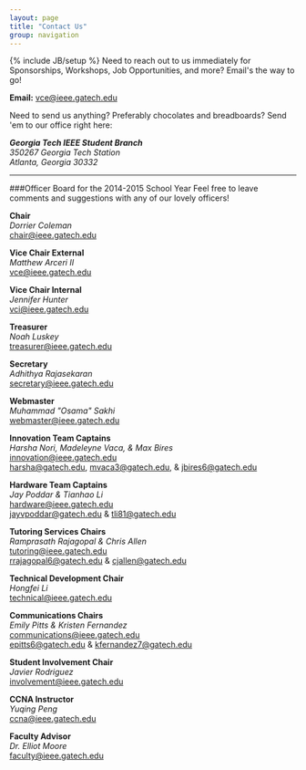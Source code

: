 ```yaml
---
layout: page
title: "Contact Us"
group: navigation
---
```

{% include JB/setup %}
Need to reach out to us immediately for Sponsorships, Workshops, Job Opportunities, and more? Email's the way to go!

__Email:__ <vce@ieee.gatech.edu>


Need to send us anything? Preferably chocolates and breadboards? Send 'em to our office right here:

<address>
  <strong>Georgia Tech IEEE Student Branch</strong><br>
  350267 Georgia Tech Station<br>
  Atlanta, Georgia 30332<br>
</address>

<hr/>
###Officer Board for the 2014-2015 School Year
Feel free to leave comments and suggestions with any of our lovely officers!

__Chair__ <br/>
_Dorrier Coleman_ <br/>
<chair@ieee.gatech.edu> <br/>

__Vice Chair External__ <br/>
_Matthew Arceri II_ <br/>
<vce@ieee.gatech.edu> <br/>

__Vice Chair Internal__ <br/>
_Jennifer Hunter_ <br/>
<vci@ieee.gatech.edu> <br/>

__Treasurer__ <br/>
_Noah Luskey_ <br/>
<treasurer@ieee.gatech.edu> <br/>

__Secretary__ <br/>
_Adhithya Rajasekaran_ <br/>
<secretary@ieee.gatech.edu> <br/>

__Webmaster__ <br/>
_Muhammad "Osama" Sakhi_ <br/>
<webmaster@ieee.gatech.edu> <br/>

__Innovation Team Captains__ <br/>
_Harsha Nori, Madeleyne Vaca, & Max Bires_ <br/>
<innovation@ieee.gatech.edu> <br/>
<harsha@gatech.edu>, <mvaca3@gatech.edu>, & <jbires6@gatech.edu> <br/>

__Hardware Team Captains__ <br/>
_Jay Poddar & Tianhao Li_ <br/>
<hardware@ieee.gatech.edu> <br/>
<jayvpoddar@gatech.edu> & <tli81@gatech.edu> <br/>

__Tutoring Services Chairs__ <br/>
_Ramprasath Rajagopal & Chris Allen_ <br/>
<tutoring@ieee.gatech.edu> <br/>
<rrajagopal6@gatech.edu> & <cjallen@gatech.edu> <br/>

__Technical Development Chair__ <br/>
_Hongfei Li_ <br/>
<technical@ieee.gatech.edu> <br/>

__Communications Chairs__ <br/>
_Emily Pitts & Kristen Fernandez_ <br/>
<communications@ieee.gatech.edu> <br/>
<epitts6@gatech.edu> & <kfernandez7@gatech.edu> <br/>

__Student Involvement Chair__ <br/>
_Javier Rodriguez_ <br/>
<involvement@ieee.gatech.edu> <br/>

__CCNA Instructor__ <br/>
_Yuqing Peng_ <br/>
<ccna@ieee.gatech.edu> <br/>

__Faculty Advisor__ <br/>
_Dr. Elliot Moore_ <br/>
<faculty@ieee.gatech.edu> <br/>


